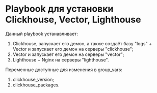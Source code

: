 # Playbook для установки Clickhouse, Vector, Lighthouse

Данный playbook устанавливает:  
1. Clickhouse, запускает его демон, а также создаёт базу "logs" + Vector и запускает его демон на серверы "clickhouse";
2. Vector и запускает его демон на серверы "vector";
3. Lighthouse + Nginx на серверы "lighthouse".

Переменные доступные для изменения в group_vars:
1. clickhouse_version;
2. clickhouse_packages.

